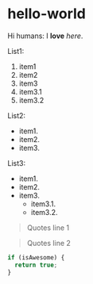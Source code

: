 # hello-world
Hi humans:
  I **love** *here*.
  
List1:

1. item1
2. item2
3. item3
  1. item3.1
  2. item3.2

List2:

* item1.
* item2.
* item3.

List3:

- item1.
- item2.
- item3.
  - item3.1.
  - item3.2.

> Quotes line 1

> Quotes line 2

```javascript
if (isAwesome) {
  return true;
}
```
